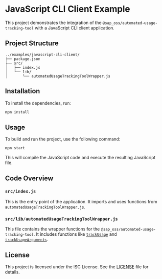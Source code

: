 # JavaScript CLI Client Example

This project demonstrates the integration of the `@sap_oss/automated-usage-tracking-tool` with a JavaScript CLI client application.

## Project Structure

```
../examples/javascript-cli-client/
├── package.json
├── src/
│   ├── index.js
│   └── lib/
│       └── automatedUsageTrackingToolWrapper.js
```

## Installation

To install the dependencies, run:

```sh
npm install
```

## Usage

To build and run the project, use the following command:

```sh
npm start
```

This will compile the JavaScript code and execute the resulting JavaScript file.

## Code Overview

### `src/index.js`

This is the entry point of the application. It imports and uses functions from [`automatedUsageTrackingToolWrapper.js`](../examples/javascript-cli-client/src/lib/automatedUsageTrackingToolWrapper.js).

### `src/lib/automatedUsageTrackingToolWrapper.js`

This file contains the wrapper functions for the `@sap_oss/automated-usage-tracking-tool`. It includes functions like [`trackUsage`](../examples/javascript-cli-client/src/lib/automatedUsageTrackingToolWrapper.js#L1) and [`trackUsageArguments`](../examples/javascript-cli-client/src/lib/automatedUsageTrackingToolWrapper.js#L2).

## License

This project is licensed under the ISC License. See the [LICENSE](../../LICENSE) file for details.
